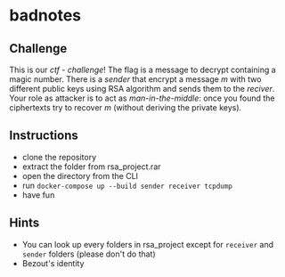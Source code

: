 # badnotes

## Challenge 
This is our *ctf - challenge*! The flag is a message to decrypt containing a magic number. There is a *sender* that encrypt a message *m* with two different public keys using RSA algorithm and sends them to the *reciver*. Your role as attacker is to act as *man-in-the-middle*: once you found the ciphertexts try to recover *m* (without deriving the private keys).  

## Instructions
- clone the repository
- extract the folder from rsa_project.rar
- open the directory from the CLI
- run ```docker-compose up --build sender receiver tcpdump```
- have fun

## Hints
- You can look up every folders in rsa_project except for `receiver` and `sender` folders (please don't do that)
- Bezout's identity

